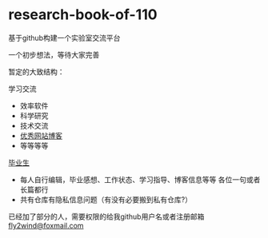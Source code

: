 # research-book-of-110

基于github构建一个实验室交流平台

一个初步想法，等待大家完善

暂定的大致结构：

学习交流

- 效率软件
- 科学研究
- 技术交流
- [优秀网站博客](/study/website)
- 等等等等


[毕业生](/graduate)

- 每人自行编辑，毕业感想、工作状态、学习指导、博客信息等等  各位一句或者长篇都行
- 共有仓库有隐私信息问题（有没有必要搬到私有仓库?）



已经加了部分的人，需要权限的给我github用户名或者注册邮箱 fly2wind@foxmail.com

